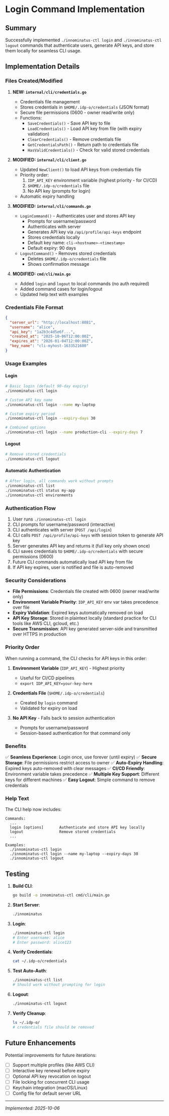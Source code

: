 # Login Command Implementation

## Summary

Successfully implemented `./innominatus-ctl login` and `./innominatus-ctl logout` commands that authenticate users, generate API keys, and store them locally for seamless CLI usage.

## Implementation Details

### Files Created/Modified

1. **NEW: `internal/cli/credentials.go`**
   - Credentials file management
   - Stores credentials in `$HOME/.idp-o/credentials` (JSON format)
   - Secure file permissions (0600 - owner read/write only)
   - Functions:
     - `SaveCredentials()` - Save API key to file
     - `LoadCredentials()` - Load API key from file (with expiry validation)
     - `ClearCredentials()` - Remove credentials file
     - `GetCredentialsPath()` - Return path to credentials file
     - `HasValidCredentials()` - Check for valid stored credentials

2. **MODIFIED: `internal/cli/client.go`**
   - Updated `NewClient()` to load API keys from credentials file
   - Priority order:
     1. `IDP_API_KEY` environment variable (highest priority - for CI/CD)
     2. `$HOME/.idp-o/credentials` file
     3. No API key (prompts for login)
   - Automatic expiry handling

3. **MODIFIED: `internal/cli/commands.go`**
   - `LoginCommand()` - Authenticates user and stores API key
     - Prompts for username/password
     - Authenticates with server
     - Generates API key via `/api/profile/api-keys` endpoint
     - Stores credentials locally
     - Default key name: `cli-<hostname>-<timestamp>`
     - Default expiry: 90 days
   - `LogoutCommand()` - Removes stored credentials
     - Deletes `$HOME/.idp-o/credentials` file
     - Shows confirmation message

4. **MODIFIED: `cmd/cli/main.go`**
   - Added `login` and `logout` to local commands (no auth required)
   - Added command cases for login/logout
   - Updated help text with examples

### Credentials File Format

```json
{
  "server_url": "http://localhost:8081",
  "username": "alice",
  "api_key": "1a2b3c4d5e6f...",
  "created_at": "2025-10-06T12:00:00Z",
  "expires_at": "2026-01-04T12:00:00Z",
  "key_name": "cli-myhost-1633521600"
}
```

### Usage Examples

#### Login
```bash
# Basic login (default 90-day expiry)
./innominatus-ctl login

# Custom API key name
./innominatus-ctl login --name my-laptop

# Custom expiry period
./innominatus-ctl login --expiry-days 30

# Combined options
./innominatus-ctl login --name production-cli --expiry-days 7
```

#### Logout
```bash
# Remove stored credentials
./innominatus-ctl logout
```

#### Automatic Authentication
```bash
# After login, all commands work without prompts
./innominatus-ctl list
./innominatus-ctl status my-app
./innominatus-ctl environments
```

### Authentication Flow

1. User runs `./innominatus-ctl login`
2. CLI prompts for username/password (interactive)
3. CLI authenticates with server (`POST /api/login`)
4. CLI calls `POST /api/profile/api-keys` with session token to generate API key
5. Server generates API key and returns it (full key only shown once)
6. CLI saves credentials to `$HOME/.idp-o/credentials` with secure permissions (0600)
7. Future CLI commands automatically load API key from file
8. If API key expires, user is notified and file is auto-removed

### Security Considerations

- **File Permissions**: Credentials file created with 0600 (owner read/write only)
- **Environment Variable Priority**: `IDP_API_KEY` env var takes precedence over file
- **Expiry Validation**: Expired keys automatically removed on load
- **API Key Storage**: Stored in plaintext locally (standard practice for CLI tools like AWS CLI, gcloud, etc.)
- **Secure Transmission**: API key generated server-side and transmitted over HTTPS in production

### Priority Order

When running a command, the CLI checks for API keys in this order:

1. **Environment Variable** (`IDP_API_KEY`) - Highest priority
   - Useful for CI/CD pipelines
   - `export IDP_API_KEY=your-key-here`

2. **Credentials File** (`$HOME/.idp-o/credentials`)
   - Created by `login` command
   - Validated for expiry on load

3. **No API Key** - Falls back to session authentication
   - Prompts for username/password
   - Session-based authentication for that command only

### Benefits

✅ **Seamless Experience**: Login once, use forever (until expiry)
✅ **Secure Storage**: File permissions restrict access to owner
✅ **Auto-Expiry Handling**: Expired keys auto-removed with clear messages
✅ **CI/CD Friendly**: Environment variable takes precedence
✅ **Multiple Key Support**: Different keys for different machines
✅ **Easy Logout**: Simple command to remove credentials

### Help Text

The CLI help now includes:

```
Commands:
  ...
  login [options]       Authenticate and store API key locally
  logout                Remove stored credentials
  ...

Examples:
  ./innominatus-ctl login
  ./innominatus-ctl login --name my-laptop --expiry-days 30
  ./innominatus-ctl logout
```

## Testing

1. **Build CLI**:
   ```bash
   go build -o innominatus-ctl cmd/cli/main.go
   ```

2. **Start Server**:
   ```bash
   ./innominatus
   ```

3. **Login**:
   ```bash
   ./innominatus-ctl login
   # Enter username: alice
   # Enter password: alice123
   ```

4. **Verify Credentials**:
   ```bash
   cat ~/.idp-o/credentials
   ```

5. **Test Auto-Auth**:
   ```bash
   ./innominatus-ctl list
   # Should work without prompting for login
   ```

6. **Logout**:
   ```bash
   ./innominatus-ctl logout
   ```

7. **Verify Cleanup**:
   ```bash
   ls ~/.idp-o/
   # credentials file should be removed
   ```

## Future Enhancements

Potential improvements for future iterations:

- [ ] Support multiple profiles (like AWS CLI)
- [ ] Interactive key renewal before expiry
- [ ] Optional API key revocation on logout
- [ ] File locking for concurrent CLI usage
- [ ] Keychain integration (macOS/Linux)
- [ ] Config file for default server URL

---

*Implemented: 2025-10-06*

